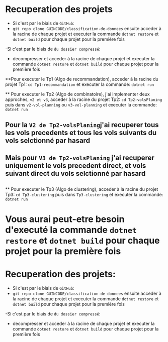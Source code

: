 # Recuperation des projets

- Si c'est par le biais de `GitHub`:
- `git repo clone GUINCODE/classification-de-donnees`
  ensuite acceder à la racine de chaque projet et executer la commande `dotnet restore` et `dotnet build` pour chaque projet pour la première fois

 -Si c'est par le biais de `du dossier compressé`:

- decompresser et acceder à la racine de chaque projet et executer la commande
    `dotnet restore` et `dotnet build` pour chaque projet pour la première fois



**Pour executer le Tp1 (Algo de recommandation), acceder à la racine du projet Tp1: `cd Tp1-recommandation` et executer la commande:
`dotnet run`

** Pour executer le Tp2 (Algo de combinatoire), j'ai implementer deux approches, `v2 et v3`,  acceder à la racine du projet Tp2: `cd Tp2-volsPlaning` puis dans `v2-vol-planning` ou `v3-vol-planning` et executer la commande:
`dotnet run`

## Pour la `V2 de Tp2-volsPlaning`j'ai recuperer tous les vols precedents et tous les vols suivants du vols selctionné par hasard
## Mais pour `V3 de Tp2-volsPlaning` j'ai recuperer  uniquement le vols precedent direct, et vols suivant direct du vols selctionné par hasard
##

** Pour executer le Tp3 (Algo de clustering), acceder à la racine du projet Tp3: `cd Tp3-clustering` puis dans `Tp3-clustering` et executer la commande:
`dotnet run`

# Vous aurai peut-etre besoin d'executé la commande `dotnet restore` et `dotnet build` pour chaque projet pour la première fois


# Recuperation des projets:
 - Si c'est par le biais de `GitHub`:
  - `git repo clone GUINCODE/classification-de-donnees`
  ensuite acceder à la racine de chaque projet et executer la commande `dotnet restore` et `dotnet build` pour chaque projet pour la première fois

 -Si c'est par le biais de `du dossier compressé`:
   - decompresser et acceder à la racine de chaque projet et executer la commande
    `dotnet restore` et `dotnet build` pour chaque projet pour la première fois
